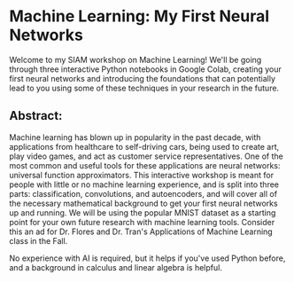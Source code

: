 # Machine Learning: My First Neural Networks

Welcome to my SIAM workshop on Machine Learning! We'll be going through three interactive Python notebooks in Google Colab, creating your first neural networks and introducing the foundations that can potentially lead to you using some of these techniques in your research in the future.

## Abstract:
Machine learning has blown up in popularity in the past decade, with applications from healthcare to self-driving cars, being used to create art, play video games, and act as customer service representatives. One of the most common and useful tools for these applications are neural networks: universal function approximators. This interactive workshop is meant for people with little or no machine learning experience, and is split into three parts: classification, convolutions, and autoencoders, and will cover all of the necessary mathematical background to get your first neural networks up and running. We will be using the popular MNIST dataset as a starting point for your own future research with machine learning tools. Consider this an ad for Dr. Flores and Dr. Tran's Applications of Machine Learning class in the Fall.

No experience with AI is required, but it helps if you've used Python before, and a background in calculus and linear algebra is helpful.
